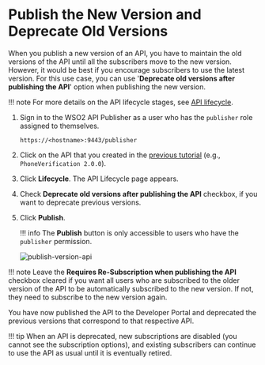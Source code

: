 # Publish the New Version and Deprecate Old Versions

When you publish a new version of an API, you have to maintain the old versions of the API until all the subscribers move to the new version. However, it would be best if you encourage subscribers to use the latest version. For this use case, you can use '**Deprecate old versions after publishing the API**' option when publishing the new version.

!!! note
    For more details on the API lifecycle stages, see [API lifecycle]({{base_path}}/Learn/DesignAPI/LifecycleManagement/api-lifecycle/).


1.  Sign in to the WSO2 API Publisher as a user who has the `publisher` role assigned to themselves.

     `https://<hostname>:9443/publisher`

2.  Click on the API that you created in the [previous tutorial]({{base_path}}/Learn/DesignAPI/APIVersioning/create-a-new-api-version/) (e.g., `PhoneVerification 2.0.0`).

3.  Click **Lifecycle**. The API Lifecycle page appears.

4.  Check **Deprecate old versions after publishing the API** checkbox, if you want to deprecate previous versions. 

5. Click **Publish**.

    !!! info
        The **Publish** button is only accessible to users who have the `publisher` permission.

     ![publish-version-api]({{base_path}}/assets/img/Learn/publish-version-api.png)
        
!!! note
    Leave the **Requires Re-Subscription when publishing the API** checkbox cleared if you want all users who are subscribed to the older version of the API to be automatically subscribed to the new version. If not, they need to subscribe to the new version again.

You have now published the API to the Developer Portal and deprecated the previous versions that correspond to that respective API.

!!! tip
    When an API is deprecated, new subscriptions are disabled (you cannot see the subscription options), and existing subscribers can continue to use the API as usual until it is eventually retired.

